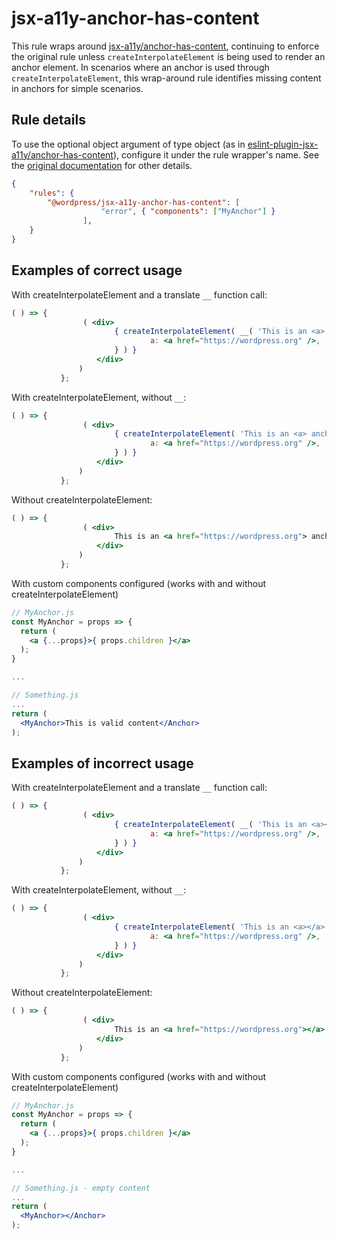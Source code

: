 # jsx-a11y-anchor-has-content

This rule wraps around [jsx-a11y/anchor-has-content](https://github.com/jsx-eslint/eslint-plugin-jsx-a11y/blob/main/docs/rules/anchor-has-content.md), continuing to enforce the original rule unless `createInterpolateElement` is being used to render an anchor element.
In scenarios where an anchor is used through `createInterpolateElement`, this wrap-around rule identifies missing content in anchors for simple scenarios.

## Rule details

To use the optional object argument of type object (as in [eslint-plugin-jsx-a11y/anchor-has-content](https://github.com/jsx-eslint/eslint-plugin-jsx-a11y/blob/main/docs/rules/anchor-has-content.md)), configure it under the rule wrapper's name. See the [original documentation](https://github.com/jsx-eslint/eslint-plugin-jsx-a11y/blob/main/docs/rules/anchor-has-content.md) for other details.

```json
{
    "rules": {
        "@wordpress/jsx-a11y-anchor-has-content": [
					"error", { "components": ["MyAnchor"] }
				],
    }
}
```

## Examples of correct usage

With createInterpolateElement and a translate `__` function call:

```jsx
( ) => {
				( <div>
					   { createInterpolateElement( __( 'This is an <a> anchor with content </a>.' ), {
							   a: <a href="https://wordpress.org" />,
					   } ) }
				   </div>
			   )
		   };
```

With createInterpolateElement, without `__`:

```jsx
( ) => {
				( <div>
					   { createInterpolateElement( 'This is an <a> anchor with content </a>.', {
							   a: <a href="https://wordpress.org" />,
					   } ) }
				   </div>
			   )
		   };
```

Without createInterpolateElement:

```jsx
( ) => {
				( <div>
					   This is an <a href="https://wordpress.org"> anchor with content </a>
				   </div>
			   )
		   };
```

With custom components configured (works with and without createInterpolateElement)

```jsx
// MyAnchor.js
const MyAnchor = props => {
  return (
    <a {...props}>{ props.children }</a>
  );
}

...

// Something.js
...
return (
  <MyAnchor>This is valid content</Anchor>
);
```

## Examples of incorrect usage

With createInterpolateElement and a translate `__` function call:

```jsx
( ) => {
				( <div>
					   { createInterpolateElement( __( 'This is an <a></a>.' ), {
							   a: <a href="https://wordpress.org" />,
					   } ) }
				   </div>
			   )
		   };
```

With createInterpolateElement, without `__`:

```jsx
( ) => {
				( <div>
					   { createInterpolateElement( 'This is an <a></a>.', {
							   a: <a href="https://wordpress.org" />,
					   } ) }
				   </div>
			   )
		   };
```

Without createInterpolateElement:

```jsx
( ) => {
				( <div>
					   This is an <a href="https://wordpress.org"></a>
				   </div>
			   )
		   };
```

With custom components configured (works with and without createInterpolateElement)

```jsx
// MyAnchor.js
const MyAnchor = props => {
  return (
    <a {...props}>{ props.children }</a>
  );
}

...

// Something.js - empty content
...
return (
  <MyAnchor></Anchor>
);
```
